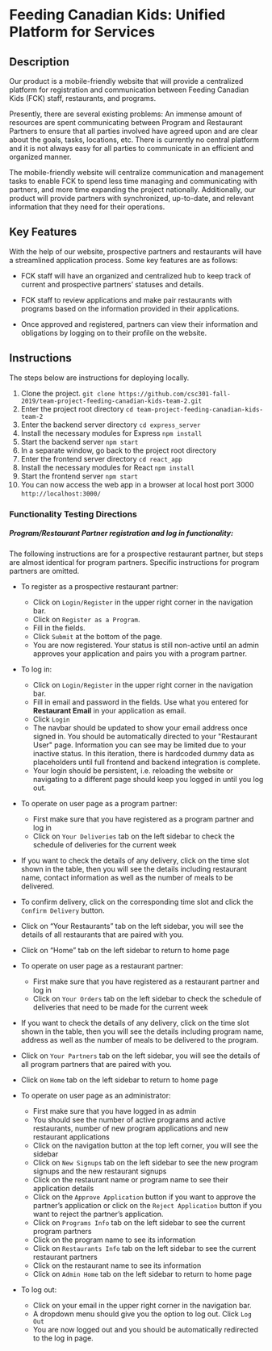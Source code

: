 # Feeding Canadian Kids: Unified Platform for Services
## Description 
Our product is a mobile-friendly website that will provide a centralized platform for registration and communication between Feeding Canadian Kids (FCK) staff, restaurants, and programs.

Presently, there are several existing problems: An immense amount of resources are spent communicating between Program and Restaurant Partners to ensure that all parties involved have agreed upon and are clear about the goals, tasks, locations, etc. There is currently no central platform and it is not always easy for all parties to communicate in an efficient and organized manner.

The mobile-friendly website will centralize communication and management tasks to enable FCK to spend less time managing and communicating with partners, and more time expanding the project nationally. Additionally, our product will provide partners with synchronized, up-to-date, and relevant information that they need for their operations.


## Key Features
With the help of our website, prospective partners and restaurants will have a streamlined application process. Some key features are as follows:

- FCK staff will have an organized and centralized hub to keep track of current and prospective partners’ statuses and details.

- FCK staff to review applications and make pair restaurants with programs based on the information provided in their applications.

- Once approved and registered, partners can view their information and obligations by logging on to their profile on the website.


## Instructions
The steps below are instructions for deploying locally.
 
 1. Clone the project.
```git clone https://github.com/csc301-fall-2019/team-project-feeding-canadian-kids-team-2.git```
2. Enter the project root directory
```cd team-project-feeding-canadian-kids-team-2```
3. Enter the backend server directory
```cd express_server```
4. Install the necessary modules for Express
```npm install```
5. Start the backend server
```npm start```
6. In a separate window, go back to the project root directory
7. Enter the frontend server directory
```cd react_app```
8. Install the necessary modules for React
```npm install```
9. Start the frontend server
```npm start```
10. You can now access the web app in a browser at local host port 3000
```http://localhost:3000/```

### Functionality Testing Directions
##### Program/Restaurant Partner registration and log in functionality:
The following instructions are for a prospective restaurant partner, but steps are almost identical for program partners. Specific instructions for program partners are omitted. 
+ To register as a prospective restaurant partner:
	+ Click on ``Login/Register`` in the upper right corner in the navigation bar.
	+ Click on ``Register as a Program``.
	+ Fill in the fields.
	+ Click ``Submit`` at the bottom of the page.
	+ You are now registered. Your status is still non-active until an admin approves your application and pairs you with a program partner. 
+ To log in:
	+ Click on ``Login/Register`` in the upper right corner in the navigation bar.
	+ Fill in email and password in the fields. Use what you entered for **Restaurant Email** in your application as email.
	+ Click ``Login``
	+ The navbar should be updated to show your email address once signed in. You should be automatically directed to your "Restaurant User" page. Information you can see may be limited due to your inactive status. In this iteration, there is hardcoded dummy data as placeholders until full frontend and backend integration is complete. 
	+ Your login should be persistent, i.e. reloading the website or navigating to a different page should keep you logged in until you log out.
+ To operate on user page as a program partner:
	+ First make sure that you have registered as a program partner and log in
	+ Click on ``Your Deliveries`` tab on the left sidebar to check the schedule of deliveries for the current week
+ If you want to check the details of any delivery, click on the time slot shown in the table, then you will see the details including restaurant name, contact information as well as the number of meals to be delivered.
+ To confirm delivery, click on the corresponding time slot and click the ``Confirm Delivery`` button.
+ Click on “Your Restaurants” tab on the left sidebar, you will see the details of all restaurants that are paired with you.
+ Click on “Home” tab on the left sidebar to return to home page

+ To operate on user page as a restaurant partner:
	+ First make sure that you have registered as a restaurant partner and log in
	+ Click on ``Your Orders`` tab on the left sidebar to check the schedule of deliveries that need to be made for the current week
+ If you want to check the details of any delivery, click on the time slot shown in the table, then you will see the details including program name,  address as well as the number of meals to be delivered to the program.
+ Click on ``Your Partners`` tab on the left sidebar, you will see the details of all program partners that are paired with you.
+ Click on ``Home`` tab on the left sidebar to return to home page

+ To operate on user page as an administrator:
	+ First make sure that you have logged in as admin
	+ You should see the number of active programs and active restaurants, number of new program applications and new restaurant applications
	+ Click on the navigation button at the top left corner, you will see the sidebar
	+ Click on ``New Signups`` tab on the left sidebar to see the new program signups and the new restaurant signups
	+ Click on the restaurant name or program name to see their application details
	+ Click on the ``Approve Application`` button if you want to approve the partner’s application or click on the ``Reject Application`` button if you want to reject the partner’s application.
	+ Click on ``Programs Info`` tab on the left sidebar to see the current program partners 
	+ Click on the program name to see its information
	+ Click on ``Restaurants Info`` tab on the left sidebar to see the current restaurant partners 
	+ Click on the restaurant name to see its information
	+ Click on ``Admin Home`` tab on the left sidebar to return to home page

+ To log out:
	+ Click on your email in the upper right corner in the navigation bar.
	+ A dropdown menu should give you the option to log out. Click ``Log Out``
	+ You are now logged out and you should be automatically redirected to the log in page. 


